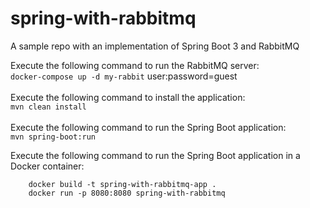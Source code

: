 # spring-with-rabbitmq
A sample repo with an implementation of Spring Boot 3 and RabbitMQ

Execute the following command to run the RabbitMQ server:<br/>
```docker-compose up -d my-rabbit```
user:password=guest
<br/>
<br/>Execute the following command to install the application:<br/> 
```mvn clean install```
<br/><br/>Execute the following command to run the Spring Boot application:<br/>
```mvn spring-boot:run```

Execute the following command to run the Spring Boot application in a Docker container:
```
    docker build -t spring-with-rabbitmq-app .  
    docker run -p 8080:8080 spring-with-rabbitmq 
```
